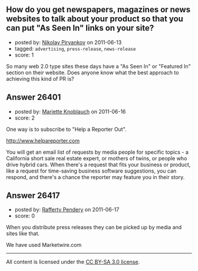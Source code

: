 ## How do you get newspapers, magazines or news websites to talk about your product so that you can put "As Seen In" links on your site?

- posted by: [Nikolay Piryankov](https://stackexchange.com/users/-1/8046-nikolay-piryankov) on 2011-06-13
- tagged: `advertising`, `press-release`, `news-release`
- score: 1

So many web 2.0 type sites these days have a "As Seen In" or "Featured In" section on their website. Does anyone know what the best approach to achieving this kind of PR is?


## Answer 26401

- posted by: [Mariette Knoblauch](https://stackexchange.com/users/-1/11259-mariette-knoblauch) on 2011-06-16
- score: 2

One way is to subscribe to "Help a Reporter Out".

 http://www.helpareporter.com

You will get an email list of requests by media people for specific topics - a California short sale real estate expert, or mothers of twins, or people who drive hybrid cars. When there's a request that fits your business or product, like a request for time-saving business software suggestions, you can respond, and there's a chance the reporter may feature you in their story.


## Answer 26417

- posted by: [Rafferty Pendery](https://stackexchange.com/users/-1/11003-rafferty-pendery) on 2011-06-17
- score: 0

When you distribute press releases they can be picked up by media and sites like that.

We have used Marketwire.com





---

All content is licensed under the [CC BY-SA 3.0 license](https://creativecommons.org/licenses/by-sa/3.0/).
